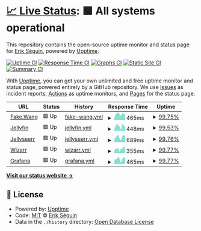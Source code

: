 # [📈 Live Status](https://erikseguin.github.io/upptime): <!--live status--> **🟩 All systems operational**

This repository contains the open-source uptime monitor and status page for [Erik Séguin](https://erikseguin.github.io/upptime), powered by [Upptime](https://github.com/upptime/upptime).

[![Uptime CI](https://github.com/erikseguin/upptime/workflows/Uptime%20CI/badge.svg)](https://github.com/erikseguin/upptime/actions?query=workflow%3A%22Uptime+CI%22)
[![Response Time CI](https://github.com/erikseguin/upptime/workflows/Response%20Time%20CI/badge.svg)](https://github.com/erikseguin/upptime/actions?query=workflow%3A%22Response+Time+CI%22)
[![Graphs CI](https://github.com/erikseguin/upptime/workflows/Graphs%20CI/badge.svg)](https://github.com/erikseguin/upptime/actions?query=workflow%3A%22Graphs+CI%22)
[![Static Site CI](https://github.com/erikseguin/upptime/workflows/Static%20Site%20CI/badge.svg)](https://github.com/erikseguin/upptime/actions?query=workflow%3A%22Static+Site+CI%22)
[![Summary CI](https://github.com/erikseguin/upptime/workflows/Summary%20CI/badge.svg)](https://github.com/erikseguin/upptime/actions?query=workflow%3A%22Summary+CI%22)

With [Upptime](https://upptime.js.org), you can get your own unlimited and free uptime monitor and status page, powered entirely by a GitHub repository. We use [Issues](https://github.com/erikseguin/upptime/issues) as incident reports, [Actions](https://github.com/erikseguin/upptime/actions) as uptime monitors, and [Pages](https://erikseguin.github.io/upptime) for the status page.

<!--start: status pages-->
<!-- This summary is generated by Upptime (https://github.com/upptime/upptime) -->
<!-- Do not edit this manually, your changes will be overwritten -->
<!-- prettier-ignore -->
| URL | Status | History | Response Time | Uptime |
| --- | ------ | ------- | ------------- | ------ |
| <img alt="" src="https://icons.duckduckgo.com/ip3/fake.wang.ico" height="13"> [Fake.Wang](https://fake.wang) | 🟩 Up | [fake-wang.yml](https://github.com/erikseguin/upptime/commits/HEAD/history/fake-wang.yml) | <details><summary><img alt="Response time graph" src="./graphs/fake-wang/response-time-week.png" height="20"> 465ms</summary><br><a href="https://status.fake.wang/history/fake-wang"><img alt="Response time 461" src="https://img.shields.io/endpoint?url=https%3A%2F%2Fraw.githubusercontent.com%2Ferikseguin%2Fupptime%2FHEAD%2Fapi%2Ffake-wang%2Fresponse-time.json"></a><br><a href="https://status.fake.wang/history/fake-wang"><img alt="24-hour response time 475" src="https://img.shields.io/endpoint?url=https%3A%2F%2Fraw.githubusercontent.com%2Ferikseguin%2Fupptime%2FHEAD%2Fapi%2Ffake-wang%2Fresponse-time-day.json"></a><br><a href="https://status.fake.wang/history/fake-wang"><img alt="7-day response time 465" src="https://img.shields.io/endpoint?url=https%3A%2F%2Fraw.githubusercontent.com%2Ferikseguin%2Fupptime%2FHEAD%2Fapi%2Ffake-wang%2Fresponse-time-week.json"></a><br><a href="https://status.fake.wang/history/fake-wang"><img alt="30-day response time 419" src="https://img.shields.io/endpoint?url=https%3A%2F%2Fraw.githubusercontent.com%2Ferikseguin%2Fupptime%2FHEAD%2Fapi%2Ffake-wang%2Fresponse-time-month.json"></a><br><a href="https://status.fake.wang/history/fake-wang"><img alt="1-year response time 461" src="https://img.shields.io/endpoint?url=https%3A%2F%2Fraw.githubusercontent.com%2Ferikseguin%2Fupptime%2FHEAD%2Fapi%2Ffake-wang%2Fresponse-time-year.json"></a></details> | <details><summary><a href="https://status.fake.wang/history/fake-wang">99.75%</a></summary><a href="https://status.fake.wang/history/fake-wang"><img alt="All-time uptime 99.75%" src="https://img.shields.io/endpoint?url=https%3A%2F%2Fraw.githubusercontent.com%2Ferikseguin%2Fupptime%2FHEAD%2Fapi%2Ffake-wang%2Fuptime.json"></a><br><a href="https://status.fake.wang/history/fake-wang"><img alt="24-hour uptime 100.00%" src="https://img.shields.io/endpoint?url=https%3A%2F%2Fraw.githubusercontent.com%2Ferikseguin%2Fupptime%2FHEAD%2Fapi%2Ffake-wang%2Fuptime-day.json"></a><br><a href="https://status.fake.wang/history/fake-wang"><img alt="7-day uptime 99.75%" src="https://img.shields.io/endpoint?url=https%3A%2F%2Fraw.githubusercontent.com%2Ferikseguin%2Fupptime%2FHEAD%2Fapi%2Ffake-wang%2Fuptime-week.json"></a><br><a href="https://status.fake.wang/history/fake-wang"><img alt="30-day uptime 99.93%" src="https://img.shields.io/endpoint?url=https%3A%2F%2Fraw.githubusercontent.com%2Ferikseguin%2Fupptime%2FHEAD%2Fapi%2Ffake-wang%2Fuptime-month.json"></a><br><a href="https://status.fake.wang/history/fake-wang"><img alt="1-year uptime 99.75%" src="https://img.shields.io/endpoint?url=https%3A%2F%2Fraw.githubusercontent.com%2Ferikseguin%2Fupptime%2FHEAD%2Fapi%2Ffake-wang%2Fuptime-year.json"></a></details>
| <img alt="" src="https://icons.duckduckgo.com/ip3/jellyfin.fake.wang.ico" height="13"> [Jellyfin](https://jellyfin.fake.wang) | 🟩 Up | [jellyfin.yml](https://github.com/erikseguin/upptime/commits/HEAD/history/jellyfin.yml) | <details><summary><img alt="Response time graph" src="./graphs/jellyfin/response-time-week.png" height="20"> 448ms</summary><br><a href="https://status.fake.wang/history/jellyfin"><img alt="Response time 460" src="https://img.shields.io/endpoint?url=https%3A%2F%2Fraw.githubusercontent.com%2Ferikseguin%2Fupptime%2FHEAD%2Fapi%2Fjellyfin%2Fresponse-time.json"></a><br><a href="https://status.fake.wang/history/jellyfin"><img alt="24-hour response time 474" src="https://img.shields.io/endpoint?url=https%3A%2F%2Fraw.githubusercontent.com%2Ferikseguin%2Fupptime%2FHEAD%2Fapi%2Fjellyfin%2Fresponse-time-day.json"></a><br><a href="https://status.fake.wang/history/jellyfin"><img alt="7-day response time 448" src="https://img.shields.io/endpoint?url=https%3A%2F%2Fraw.githubusercontent.com%2Ferikseguin%2Fupptime%2FHEAD%2Fapi%2Fjellyfin%2Fresponse-time-week.json"></a><br><a href="https://status.fake.wang/history/jellyfin"><img alt="30-day response time 422" src="https://img.shields.io/endpoint?url=https%3A%2F%2Fraw.githubusercontent.com%2Ferikseguin%2Fupptime%2FHEAD%2Fapi%2Fjellyfin%2Fresponse-time-month.json"></a><br><a href="https://status.fake.wang/history/jellyfin"><img alt="1-year response time 460" src="https://img.shields.io/endpoint?url=https%3A%2F%2Fraw.githubusercontent.com%2Ferikseguin%2Fupptime%2FHEAD%2Fapi%2Fjellyfin%2Fresponse-time-year.json"></a></details> | <details><summary><a href="https://status.fake.wang/history/jellyfin">99.53%</a></summary><a href="https://status.fake.wang/history/jellyfin"><img alt="All-time uptime 99.71%" src="https://img.shields.io/endpoint?url=https%3A%2F%2Fraw.githubusercontent.com%2Ferikseguin%2Fupptime%2FHEAD%2Fapi%2Fjellyfin%2Fuptime.json"></a><br><a href="https://status.fake.wang/history/jellyfin"><img alt="24-hour uptime 100.00%" src="https://img.shields.io/endpoint?url=https%3A%2F%2Fraw.githubusercontent.com%2Ferikseguin%2Fupptime%2FHEAD%2Fapi%2Fjellyfin%2Fuptime-day.json"></a><br><a href="https://status.fake.wang/history/jellyfin"><img alt="7-day uptime 99.53%" src="https://img.shields.io/endpoint?url=https%3A%2F%2Fraw.githubusercontent.com%2Ferikseguin%2Fupptime%2FHEAD%2Fapi%2Fjellyfin%2Fuptime-week.json"></a><br><a href="https://status.fake.wang/history/jellyfin"><img alt="30-day uptime 99.81%" src="https://img.shields.io/endpoint?url=https%3A%2F%2Fraw.githubusercontent.com%2Ferikseguin%2Fupptime%2FHEAD%2Fapi%2Fjellyfin%2Fuptime-month.json"></a><br><a href="https://status.fake.wang/history/jellyfin"><img alt="1-year uptime 99.71%" src="https://img.shields.io/endpoint?url=https%3A%2F%2Fraw.githubusercontent.com%2Ferikseguin%2Fupptime%2FHEAD%2Fapi%2Fjellyfin%2Fuptime-year.json"></a></details>
| <img alt="" src="https://icons.duckduckgo.com/ip3/jellyseerr.fake.wang.ico" height="13"> [Jellyseerr](https://jellyseerr.fake.wang) | 🟩 Up | [jellyseerr.yml](https://github.com/erikseguin/upptime/commits/HEAD/history/jellyseerr.yml) | <details><summary><img alt="Response time graph" src="./graphs/jellyseerr/response-time-week.png" height="20"> 689ms</summary><br><a href="https://status.fake.wang/history/jellyseerr"><img alt="Response time 658" src="https://img.shields.io/endpoint?url=https%3A%2F%2Fraw.githubusercontent.com%2Ferikseguin%2Fupptime%2FHEAD%2Fapi%2Fjellyseerr%2Fresponse-time.json"></a><br><a href="https://status.fake.wang/history/jellyseerr"><img alt="24-hour response time 835" src="https://img.shields.io/endpoint?url=https%3A%2F%2Fraw.githubusercontent.com%2Ferikseguin%2Fupptime%2FHEAD%2Fapi%2Fjellyseerr%2Fresponse-time-day.json"></a><br><a href="https://status.fake.wang/history/jellyseerr"><img alt="7-day response time 689" src="https://img.shields.io/endpoint?url=https%3A%2F%2Fraw.githubusercontent.com%2Ferikseguin%2Fupptime%2FHEAD%2Fapi%2Fjellyseerr%2Fresponse-time-week.json"></a><br><a href="https://status.fake.wang/history/jellyseerr"><img alt="30-day response time 616" src="https://img.shields.io/endpoint?url=https%3A%2F%2Fraw.githubusercontent.com%2Ferikseguin%2Fupptime%2FHEAD%2Fapi%2Fjellyseerr%2Fresponse-time-month.json"></a><br><a href="https://status.fake.wang/history/jellyseerr"><img alt="1-year response time 658" src="https://img.shields.io/endpoint?url=https%3A%2F%2Fraw.githubusercontent.com%2Ferikseguin%2Fupptime%2FHEAD%2Fapi%2Fjellyseerr%2Fresponse-time-year.json"></a></details> | <details><summary><a href="https://status.fake.wang/history/jellyseerr">99.76%</a></summary><a href="https://status.fake.wang/history/jellyseerr"><img alt="All-time uptime 99.77%" src="https://img.shields.io/endpoint?url=https%3A%2F%2Fraw.githubusercontent.com%2Ferikseguin%2Fupptime%2FHEAD%2Fapi%2Fjellyseerr%2Fuptime.json"></a><br><a href="https://status.fake.wang/history/jellyseerr"><img alt="24-hour uptime 100.00%" src="https://img.shields.io/endpoint?url=https%3A%2F%2Fraw.githubusercontent.com%2Ferikseguin%2Fupptime%2FHEAD%2Fapi%2Fjellyseerr%2Fuptime-day.json"></a><br><a href="https://status.fake.wang/history/jellyseerr"><img alt="7-day uptime 99.76%" src="https://img.shields.io/endpoint?url=https%3A%2F%2Fraw.githubusercontent.com%2Ferikseguin%2Fupptime%2FHEAD%2Fapi%2Fjellyseerr%2Fuptime-week.json"></a><br><a href="https://status.fake.wang/history/jellyseerr"><img alt="30-day uptime 99.95%" src="https://img.shields.io/endpoint?url=https%3A%2F%2Fraw.githubusercontent.com%2Ferikseguin%2Fupptime%2FHEAD%2Fapi%2Fjellyseerr%2Fuptime-month.json"></a><br><a href="https://status.fake.wang/history/jellyseerr"><img alt="1-year uptime 99.77%" src="https://img.shields.io/endpoint?url=https%3A%2F%2Fraw.githubusercontent.com%2Ferikseguin%2Fupptime%2FHEAD%2Fapi%2Fjellyseerr%2Fuptime-year.json"></a></details>
| <img alt="" src="https://icons.duckduckgo.com/ip3/wizarr.fake.wang.ico" height="13"> [Wizarr](https://wizarr.fake.wang) | 🟩 Up | [wizarr.yml](https://github.com/erikseguin/upptime/commits/HEAD/history/wizarr.yml) | <details><summary><img alt="Response time graph" src="./graphs/wizarr/response-time-week.png" height="20"> 355ms</summary><br><a href="https://status.fake.wang/history/wizarr"><img alt="Response time 483" src="https://img.shields.io/endpoint?url=https%3A%2F%2Fraw.githubusercontent.com%2Ferikseguin%2Fupptime%2FHEAD%2Fapi%2Fwizarr%2Fresponse-time.json"></a><br><a href="https://status.fake.wang/history/wizarr"><img alt="24-hour response time 518" src="https://img.shields.io/endpoint?url=https%3A%2F%2Fraw.githubusercontent.com%2Ferikseguin%2Fupptime%2FHEAD%2Fapi%2Fwizarr%2Fresponse-time-day.json"></a><br><a href="https://status.fake.wang/history/wizarr"><img alt="7-day response time 355" src="https://img.shields.io/endpoint?url=https%3A%2F%2Fraw.githubusercontent.com%2Ferikseguin%2Fupptime%2FHEAD%2Fapi%2Fwizarr%2Fresponse-time-week.json"></a><br><a href="https://status.fake.wang/history/wizarr"><img alt="30-day response time 414" src="https://img.shields.io/endpoint?url=https%3A%2F%2Fraw.githubusercontent.com%2Ferikseguin%2Fupptime%2FHEAD%2Fapi%2Fwizarr%2Fresponse-time-month.json"></a><br><a href="https://status.fake.wang/history/wizarr"><img alt="1-year response time 483" src="https://img.shields.io/endpoint?url=https%3A%2F%2Fraw.githubusercontent.com%2Ferikseguin%2Fupptime%2FHEAD%2Fapi%2Fwizarr%2Fresponse-time-year.json"></a></details> | <details><summary><a href="https://status.fake.wang/history/wizarr">99.77%</a></summary><a href="https://status.fake.wang/history/wizarr"><img alt="All-time uptime 84.29%" src="https://img.shields.io/endpoint?url=https%3A%2F%2Fraw.githubusercontent.com%2Ferikseguin%2Fupptime%2FHEAD%2Fapi%2Fwizarr%2Fuptime.json"></a><br><a href="https://status.fake.wang/history/wizarr"><img alt="24-hour uptime 100.00%" src="https://img.shields.io/endpoint?url=https%3A%2F%2Fraw.githubusercontent.com%2Ferikseguin%2Fupptime%2FHEAD%2Fapi%2Fwizarr%2Fuptime-day.json"></a><br><a href="https://status.fake.wang/history/wizarr"><img alt="7-day uptime 99.77%" src="https://img.shields.io/endpoint?url=https%3A%2F%2Fraw.githubusercontent.com%2Ferikseguin%2Fupptime%2FHEAD%2Fapi%2Fwizarr%2Fuptime-week.json"></a><br><a href="https://status.fake.wang/history/wizarr"><img alt="30-day uptime 99.90%" src="https://img.shields.io/endpoint?url=https%3A%2F%2Fraw.githubusercontent.com%2Ferikseguin%2Fupptime%2FHEAD%2Fapi%2Fwizarr%2Fuptime-month.json"></a><br><a href="https://status.fake.wang/history/wizarr"><img alt="1-year uptime 84.29%" src="https://img.shields.io/endpoint?url=https%3A%2F%2Fraw.githubusercontent.com%2Ferikseguin%2Fupptime%2FHEAD%2Fapi%2Fwizarr%2Fuptime-year.json"></a></details>
| <img alt="" src="https://icons.duckduckgo.com/ip3/grafana.fake.wang.ico" height="13"> [Grafana](https://grafana.fake.wang) | 🟩 Up | [grafana.yml](https://github.com/erikseguin/upptime/commits/HEAD/history/grafana.yml) | <details><summary><img alt="Response time graph" src="./graphs/grafana/response-time-week.png" height="20"> 465ms</summary><br><a href="https://status.fake.wang/history/grafana"><img alt="Response time 441" src="https://img.shields.io/endpoint?url=https%3A%2F%2Fraw.githubusercontent.com%2Ferikseguin%2Fupptime%2FHEAD%2Fapi%2Fgrafana%2Fresponse-time.json"></a><br><a href="https://status.fake.wang/history/grafana"><img alt="24-hour response time 556" src="https://img.shields.io/endpoint?url=https%3A%2F%2Fraw.githubusercontent.com%2Ferikseguin%2Fupptime%2FHEAD%2Fapi%2Fgrafana%2Fresponse-time-day.json"></a><br><a href="https://status.fake.wang/history/grafana"><img alt="7-day response time 465" src="https://img.shields.io/endpoint?url=https%3A%2F%2Fraw.githubusercontent.com%2Ferikseguin%2Fupptime%2FHEAD%2Fapi%2Fgrafana%2Fresponse-time-week.json"></a><br><a href="https://status.fake.wang/history/grafana"><img alt="30-day response time 446" src="https://img.shields.io/endpoint?url=https%3A%2F%2Fraw.githubusercontent.com%2Ferikseguin%2Fupptime%2FHEAD%2Fapi%2Fgrafana%2Fresponse-time-month.json"></a><br><a href="https://status.fake.wang/history/grafana"><img alt="1-year response time 441" src="https://img.shields.io/endpoint?url=https%3A%2F%2Fraw.githubusercontent.com%2Ferikseguin%2Fupptime%2FHEAD%2Fapi%2Fgrafana%2Fresponse-time-year.json"></a></details> | <details><summary><a href="https://status.fake.wang/history/grafana">99.77%</a></summary><a href="https://status.fake.wang/history/grafana"><img alt="All-time uptime 99.70%" src="https://img.shields.io/endpoint?url=https%3A%2F%2Fraw.githubusercontent.com%2Ferikseguin%2Fupptime%2FHEAD%2Fapi%2Fgrafana%2Fuptime.json"></a><br><a href="https://status.fake.wang/history/grafana"><img alt="24-hour uptime 100.00%" src="https://img.shields.io/endpoint?url=https%3A%2F%2Fraw.githubusercontent.com%2Ferikseguin%2Fupptime%2FHEAD%2Fapi%2Fgrafana%2Fuptime-day.json"></a><br><a href="https://status.fake.wang/history/grafana"><img alt="7-day uptime 99.77%" src="https://img.shields.io/endpoint?url=https%3A%2F%2Fraw.githubusercontent.com%2Ferikseguin%2Fupptime%2FHEAD%2Fapi%2Fgrafana%2Fuptime-week.json"></a><br><a href="https://status.fake.wang/history/grafana"><img alt="30-day uptime 99.95%" src="https://img.shields.io/endpoint?url=https%3A%2F%2Fraw.githubusercontent.com%2Ferikseguin%2Fupptime%2FHEAD%2Fapi%2Fgrafana%2Fuptime-month.json"></a><br><a href="https://status.fake.wang/history/grafana"><img alt="1-year uptime 99.70%" src="https://img.shields.io/endpoint?url=https%3A%2F%2Fraw.githubusercontent.com%2Ferikseguin%2Fupptime%2FHEAD%2Fapi%2Fgrafana%2Fuptime-year.json"></a></details>

<!--end: status pages-->

[**Visit our status website →**](https://erikseguin.github.io/upptime)

## 📄 License

- Powered by: [Upptime](https://github.com/upptime/upptime)
- Code: [MIT](./LICENSE) © [Erik Séguin](https://erikseguin.github.io/upptime)
- Data in the `./history` directory: [Open Database License](https://opendatacommons.org/licenses/odbl/1-0/)
